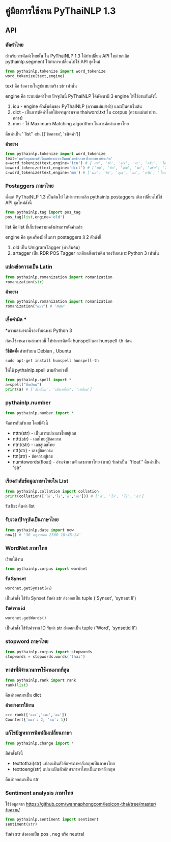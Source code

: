 # คู่มือการใช้งาน PyThaiNLP 1.3

## API

### ตัดคำไทย

สำหรับการตัดคำไทยนั้น ใน PyThaiNLP 1.3 ได้ทำเปลี่ยน API ใหม่ ยกเลิก pythainlp.segment ให้ทำการเปลี่ยนไปใช้ API ชุดใหม่

```python
from pythainlp.tokenize import word_tokenize
word_tokenize(text,engine)
```
text คือ ข้อความในรูปแบบสตริง str เท่านั้น

engine คือ ระบบตัดคำไทย ปัจจุบันนี้ PyThaiNLP ได้พัฒนามี 3 engine ให้ใช้งานกันดังนี้

1. icu -  engine ตัวดั้งเดิมของ PyThaiNLP (ความแม่นยำต่ำ) และเป็นค่าเริ่มต้น
2. dict - เป็นการตัดคำโดยใช้พจานุกรมจาก thaiword.txt ใน corpus  (ความแม่นยำปานกลาง)
3. mm - ใช้ Maximum Matching algorithm ในการตัดคำภาษาไทย

คืนค่าเป็น ''list'' เช่น [('ข้อความ', 'ชนิดคำ')]

**ตัวอย่าง**

```python
from pythainlp.tokenize import word_tokenize
text='ผมรักคุณนะครับโอเคบ่พวกเราเป็นคนไทยรักภาษาไทยภาษาบ้านเกิด'
a=word_tokenize(text,engine='icu') # ['ผม', 'รัก', 'คุณ', 'นะ', 'ครับ', 'โอ', 'เค', 'บ่', 'พวก', 'เรา', 'เป็น', 'คน', 'ไทย', 'รัก', 'ภาษา', 'ไทย', 'ภาษา', 'บ้าน', 'เกิด']
b=word_tokenize(text,engine='dict') # ['ผม', 'รัก', 'คุณ', 'นะ', 'ครับ', 'โอเค', 'บ่', 'พวกเรา', 'เป็น', 'คนไทย', 'รัก', 'ภาษาไทย', 'ภาษา', 'บ้านเกิด']
c=word_tokenize(text,engine='mm') # ['ผม', 'รัก', 'คุณ', 'นะ', 'ครับ', 'โอเค', 'บ่', 'พวกเรา', 'เป็น', 'คนไทย', 'รัก', 'ภาษาไทย', 'ภาษา', 'บ้านเกิด']
```

### Postaggers ภาษาไทย

ตั้งแต่ PyThaiNLP 1.3 เป็นต้นไป ได้ทำการยกเลิก pythainlp.postaggers เดิม เปลี่ยนไปใช้ API ชุดใหม่ดังนี้

```python
from pythainlp.tag import pos_tag
pos_tag(list,engine='old')
```

list คือ list ที่เก็บข้อความหลังผ่านการตัดคำแล้ว

engine คือ ชุดเครื่องมือในการ postaggers มี 2 ตัวดังนี้

1. old เป็น UnigramTagger (ค่าเริ่มต้น)
2. artagger เป็น RDR POS Tagger ละเอียดยิ่งกว่าเดิม รองรับเฉพาะ Python 3 เท่านั้น

### แปลงข้อความเป็น Latin

```python
from pythainlp.romanization import romanization
romanization(str)
```
**ตัวอย่าง**

```python
from pythainlp.romanization import romanization
romanization("แมว") # 'mæw'
```

### เช็คคำผิด * 

*ความสามารถนี้รองรับเฉพาะ Python 3

ก่อนใช้งานความสามารถนี้ ให้ทำการติดตั้ง hunspell และ hunspell-th ก่อน

**วิธีติดตั้ง** สำหรับบน Debian , Ubuntu

```
sudo apt-get install hunspell hunspell-th
```

ให้ใช้ pythainlp.spell ตามตัวอย่างนี้

```python
from pythainlp.spell import *
a=spell("สี่เหลียม")
print(a) # ['สี่เหลี่ยม', 'เสียเหลี่ยม', 'เหลี่ยม']
```
### pythainlp.number

```python
from pythainlp.number import *
```
จัดการกับตัวเลข โดยมีดังนี้

- nttn(str)  - เป็นการแปลงเลขไทยสู่เลข
- nttt(str) - เลขไทยสู่ข้อความ
- ntnt(str) - เลขสู่เลขไทย
- ntt(str) - เลขสู่ข้อความ
- ttn(str) - ข้อความสู่เลข
- numtowords(float) -  อ่านจำนวนตัวเลขภาษาไทย (บาท) รับค่าเป็น ''float'' คืนค่าเป็น  'str'

### เรียงลำดับข้อมูลภาษาไทยใน List

```python
from pythainlp.collation import collation
print(collation(['ไก่','ไข่','ก','ฮา'])) # ['ก', 'ไก่', 'ไข่', 'ฮา']
```

รับ list คืนค่า list

### รับเวลาปัจจุบันเป็นภาษาไทย

```python
from pythainlp.date import now
now() # '30 พฤษภาคม 2560 18:45:24'
```
### WordNet ภาษาไทย

เรียกใช้งาน

```python
from pythainlp.corpus import wordnet
```

**รับ Synset**

```python
wordnet.getSynset(คำ)
```

เป็นคำสั่ง ใช้รับ Synset รับค่า str ส่งออกเป็น tuple ('Synset', 'synset li')

**รับคำจาก id**

```python
wordnet.getWords()
```

เป็นคำสั่ง ใช้รับคำจาก ID รับค่า str ส่งออกเป็น tuple ('Word', 'synsetid li')

### stopword ภาษาไทย

```python
from pythainlp.corpus import stopwords
stopwords = stopwords.words('thai')
```

### หาคำที่มีจำนวนการใช้งานมากที่สุด

```python
from pythainlp.rank import rank
rank(list)
```

คืนค่าออกมาเป็น dict

**ตัวอย่างการใช้งาน**

```python
>>> rank(['แมง','แมง','คน'])
Counter({'แมง': 2, 'คน': 1})
```

### แก้ไขปัญหาการพิมพ์ลืมเปลี่ยนภาษา

```python
from pythainlp.change import *
```

มีคำสั่งดังนี้

- texttothai(str) แปลงแป้นตัวอักษรภาษาอังกฤษเป็นภาษาไทย
- texttoeng(str) แปลงแป้นตัวอักษรภาษาไทยเป็นภาษาอังกฤษ

คืนค่าออกมาเป็น str

### Sentiment analysis ภาษาไทย

ใช้ข้อมูลจาก https://github.com/wannaphongcom/lexicon-thai/tree/master/ข้อความ/

```python
from pythainlp.sentiment import sentiment
sentiment(str)
```

รับค่า str ส่งออกเป็น pos , neg หรือ neutral